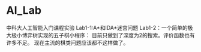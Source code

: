 # AI_Lab
中科大人工智能入门课程实验
Lab1-1:A\*和IDA\*迷宫问题
Lab1-2：一个简单的极大极小博弈树实现的五子棋小程序：
      目前只做到了深度为2的搜索。评价函数也有许多不足。
       现在主流的棋类问题应该都不这样做了。
